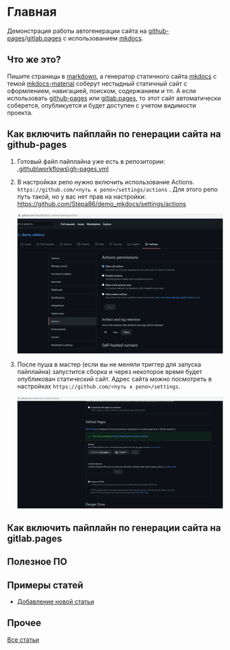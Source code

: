 # Главная

Демонстрация работы автогенерации сайта на [github-pages](https://pages.github.com/)/[gitlab.pages](https://docs.gitlab.com/ee/user/project/pages/) с использованием [mkdocs](https://www.mkdocs.org/).

## Что же это?

Пишите страницы в [markdown](https://ru.wikipedia.org/wiki/Markdown), а генератор статичного сайта [mkdocs](https://www.mkdocs.org/) с темой [mkdocs-material](https://squidfunk.github.io/mkdocs-material/) соберут нестыдный статичный сайт с оформлением, навигацией, поиском, содержанием и тп. А если использовать [github-pages](https://pages.github.com/) или [gitlab.pages](https://docs.gitlab.com/ee/user/project/pages/), то этот сайт автоматически соберется, опубликуется и будет доступен с учетом видимости проекта.

## Как включить пайплайн по генерации сайта на github-pages

1. Готовый файл пайплайна уже есть в репозитории: [.github\workflows\gh-pages.yml](https://github.com/Stepa86/demo_mkdocs/blob/master/.github/workflows/gh-pages.yml)

2. В настройках репо нужно включить использование Actions. `https://github.com/<путь к репо>/settings/actions` . Для этого репо путь такой, но у вас нет прав на настройки: https://github.com/Stepa86/demo_mkdocs/settings/actions

   [![Setting-GA][1]][1]

3. После пуша в мастер (если вы не меняли триггер для запуска пайплайна) запустится сборка и через некоторое время будет опубликован статический сайт. Адрес сайта можно посмотреть в настройках `https://github.com/<путь к репо>/settings`.

   [![Setting-GP][2]][2]

## Как включить пайплайн по генерации сайта на gitlab.pages

## Полезное ПО


## Примеры статей

- [Добавление новой статьи](checklists/New_page.md)

## Прочее

[Все статьи](SUMMARY.md)

  [1]: ./index.assets/Setting-GA.png
  [2]: ./index.assets/Setting-GP.png
